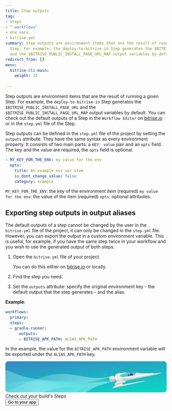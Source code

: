 ```yaml
---
title: Step outputs
tag:
- steps
- " workflows"
- env vars
- bitrise.yml
summary: Step outputs are environment items that are the result of running a given
  Step. For example, the deploy-to-bitrise-io Step generates the $BITRISE_PUBLIC_INSTALL_PAGE_URL
  and the $BITRISE_PUBLIC_INSTALL_PAGE_URL_MAP output variables by default.
redirect_from: []
menu:
  bitrise-cli-main:
    weight: 23

---
```

Step outputs are environment items that are the result of running a given Step. For example, the `deploy-to-bitrise-io` Step generates the `$BITRISE_PUBLIC_INSTALL_PAGE_URL` and the `$BITRISE_PUBLIC_INSTALL_PAGE_URL_MAP` output variables by default. You can check out the default outputs of a Step in the `Workflow Editor` on [bitrise.io](https://www.bitrise.io) or in the `step.yml` file of the Step.

Step outputs can be defined in the `step.yml` file of the project by setting the `outputs` attribute. They have the same syntax as every environment property. It consists of two main parts: a `KEY: value` pair and an `opts` field. The key and the value are required, the `opts` field is optional.

``` yaml
- MY_KEY_FOR_THE_ENV: my value for the env
  opts:
    title: An example env var item
    is_dont_change_value: false
    category: example
```

`MY_KEY_FOR_THE_ENV`: the key of the environment item (required)
`my value for the env`: the value of the item (required)
`opts`: optional attributes.

## Exporting step outputs in output aliases

The default outputs of a step cannot be changed by the user in the `bitrise.yml` file of the project, it can only be changed in the `step.yml` file. However, you can export the output in a custom environment variable. This is useful, for example, if you have the same step twice in your workflow and you wish to use the generated output of both steps.

1. Open the `bitrise.yml` file of your project.

   You can do this either on [bitrise.io](https://www.bitrise.io) or locally.
2. Find the step you need.
3. Set the `outputs` attribute: specify the original environment key - the default output that the step generates - and the alias.

**Example**:

``` yaml
workflows:
  primary:
  steps:
  - gradle-runner:
      outputs:
      - BITRISE_APK_PATH: ALIAS_APK_PATH
```

In the example, the value for the `BITRISE_APK_PATH` environment variable will be exported under the `ALIAS_APK_PATH` key.

<div class="banner">
	<img src="/assets/images/banner-bg-888x170.png" style="border: none;">
	<div class="deploy-text">Check out your build's Steps</div>
	<a target="_blank" href="https://app.bitrise.io/dashboard/builds"><button class="button">Go to your app</button></a>
</div>